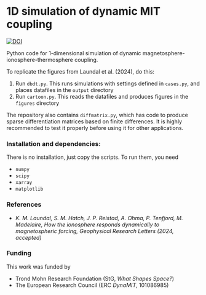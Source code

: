 # 1D simulation of dynamic MIT coupling

[![DOI](https://zenodo.org/badge/791779637.svg)](https://zenodo.org/doi/10.5281/zenodo.11066591)


Python code for 1-dimensional simulation of dynamic magnetosphere-ionosphere-thermosphere coupling. 

To replicate the figures from Laundal et al. (2024), do this:
1. Run `dbdt.py`. This runs simulations with settings defined in `cases.py`, and places datafiles in the `output` directory
2. Run `cartoon.py`. This reads the datafiles and produces figures in the `figures` directory

The repository also contains `diffmatrix.py`, which has code to produce sparse differentiation matrices based on finite differences. It is highly recommended to test it properly before using it for other applications. 

### Installation and dependencies:

There is no installation, just copy the scripts. To run them, you need
- `numpy`
- `scipy`
- `xarray`
- `matplotlib`

### References
- _K. M. Laundal, S. M. Hatch, J. P. Reistad, A. Ohma, P. Tenfjord, M. Madelaire, How the ionosphere responds dynamically to magnetospheric forcing, Geophysical Research Letters (2024, accepted)_

### Funding
This work was funded by
- Trond Mohn Research Foundation (StG, _What Shapes Space?_)
- The European Research Council (ERC _DynaMIT_, 101086985)
